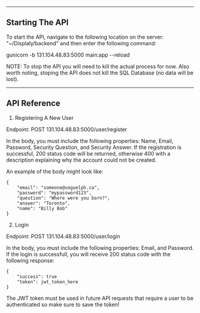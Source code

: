 -----------------
Starting The API
----------------

To start the API, navigate to the following location on the server: "~/Displaly/backend" and then enter the following command:

gunicorn -b 131.104.48.83:5000 main:app --reload

NOTE: To stop the API you will need to kill the actual process for now. Also worth noting, stoping the API does not kill the SQL Database (no data will be lost).

-------------
API Reference
-------------

1. Registering A New User

Endpoint: POST 131.104.48.83:5000/user/register

In the body, you must include the following properties: Name, Email, Password, Security Question, and Security Answer.
If the registration is successful, 200 status code will be returned, otherwise 400 with a description explaining why the account could not be created. 

An example of the body might look like:

```
{
	"email": "someone@uoguelph.ca",
	"password": "mypassword123",
	"question": "Where were you born?",
	"answer": "Toronto",
	"name": "Billy Bob"
}
```

2. Login

Endpoint: POST 131.104.48.83:5000/user/login

In the body, you must include the following properties: Email, and Password. If the login is successfull, you will receive 200 status code with the following response:

```
{
	"success": true
	"token": jwt_token_here
}
```

The JWT token must be used in future API requests that require a user to be authenticated so make sure to save the token!
